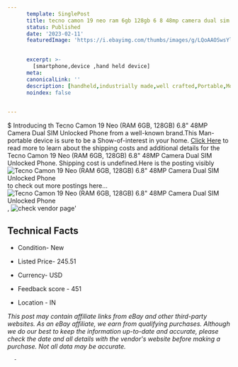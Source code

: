 ```yaml
---
      template: SinglePost
      title: tecno camon 19 neo ram 6gb 128gb 6 8 48mp camera dual sim unlocked phone
      status: Published
      date: '2023-02-11'
      featuredImage: 'https://i.ebayimg.com/thumbs/images/g/LQoAAOSwsYli~0Uf/s-l225.jpg'
       

      excerpt: >-
        [smartphone,device ,hand held device]
      meta:
      canonicalLink: ''
      description: [handheld,industrially made,well crafted,Portable,Mobile,Compact,Convenient,Lightweight,Maneuverable,Man-portable,Miniature,Carriable,Hand-held,Light,Holdable,Transportable,Mobile device,Pocket-sized,On-the-go,Wireless,Cordless,Compact size,Convenient size, smartphone,device ,hand held device]
      noindex: false
      

---
```

$
      Introducing th Tecno Camon 19 Neo (RAM 6GB, 128GB) 6.8" 48MP Camera Dual SIM Unlocked Phone from a well-known brand.This Man-portable device  is sure to be a Show-of-interest in your home. [Click Here](https://www.ebay.com/itm/334536638354?hash=item4de3efff92%3Ag%3ALQoAAOSwsYli%7E0Uf&mkevt=1&mkcid=1&mkrid=711-53200-19255-0&campid=%253CePNCampaignId%253E&customid=%253CreferenceId%253E&toolid=10049) to read more to learn about the shipping costs and additional details for the Tecno Camon 19 Neo (RAM 6GB, 128GB) 6.8" 48MP Camera Dual SIM Unlocked Phone. Shipping cost is undefined.Here is the posting visibly ![Tecno Camon 19 Neo (RAM 6GB, 128GB) 6.8" 48MP Camera Dual SIM Unlocked Phone](https://i.ebayimg.com/thumbs/images/g/LQoAAOSwsYli~0Uf/s-l225.jpg) to check out more postings here... ![Tecno Camon 19 Neo (RAM 6GB, 128GB) 6.8" 48MP Camera Dual SIM Unlocked Phone](https://i.ebayimg.com/images/g/LQoAAOSwsYli~0Uf/s-l500.jpg), ![check vendor page](https://origin-galleryplus.ebayimg.com/ws/web/334536638354_2_0_1/225x225.jpg,https://origin-galleryplus.ebayimg.com/ws/web/334536638354_3_0_1/225x225.jpg,https://origin-galleryplus.ebayimg.com/ws/web/334536638354_4_0_1/225x225.jpg,https://origin-galleryplus.ebayimg.com/ws/web/334536638354_5_0_1/225x225.jpg,https://origin-galleryplus.ebayimg.com/ws/web/334536638354_6_0_1/225x225.jpg,https://origin-galleryplus.ebayimg.com/ws/web/334536638354_7_0_1/225x225.jpg,https://origin-galleryplus.ebayimg.com/ws/web/334536638354_8_0_1/225x225.jpg,https://origin-galleryplus.ebayimg.com/ws/web/334536638354_9_0_1/225x225.jpg,https://origin-galleryplus.ebayimg.com/ws/web/334536638354_10_0_1/225x225.jpg,https://origin-galleryplus.ebayimg.com/ws/web/334536638354_11_0_1/225x225.jpg,https://origin-galleryplus.ebayimg.com/ws/web/334536638354_12_0_1/225x225.jpg)'

      

 ## Technical Facts 



     
      

 - Condition- New 


      

 - Listed Price- 245.51 


      

 - Currency- USD 


      

 - Feedback score - 451 


      

 - Location - IN 


      
      

 *_This post may contain affiliate links from eBay and other third-party websites. As an eBay affiliate, we earn from qualifying purchases. Although we do our best to keep the information up-to-date and accurate, please check the date and all details with the vendor's website before making a purchase. Not all data may be accurate._*




      -
